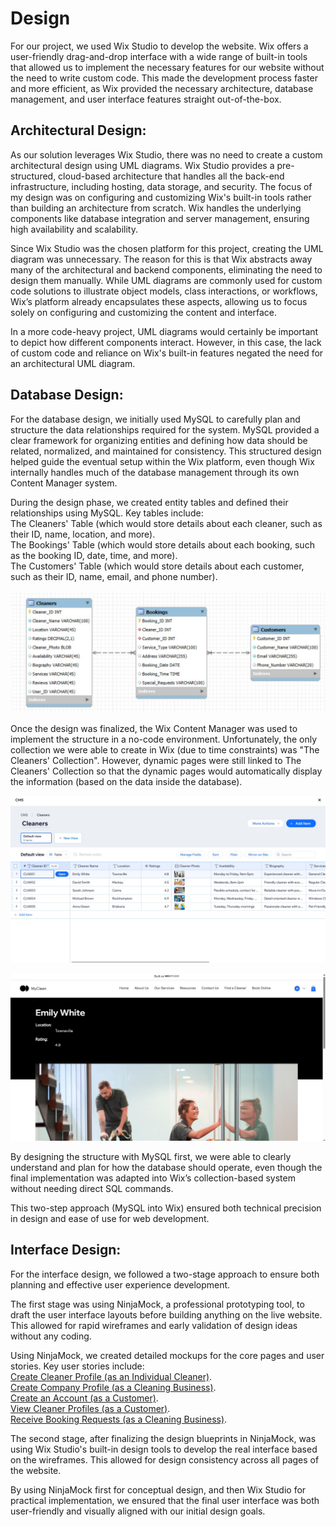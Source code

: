 # Design
For our project, we used Wix Studio to develop the website. Wix offers a user-friendly drag-and-drop interface with a 
wide range of built-in tools that allowed us to implement the necessary features for our website without the need to 
write custom code. This made the development process faster and more efficient, as Wix provided the necessary 
architecture, database management, and user interface features straight out-of-the-box.

## Architectural Design:
As our solution leverages Wix Studio, there was no need to create a custom architectural design using UML diagrams. 
Wix Studio provides a pre-structured, cloud-based architecture that handles all the back-end infrastructure, 
including hosting, data storage, and security. The focus of my design was on configuring and customizing Wix's 
built-in tools rather than building an architecture from scratch. Wix handles the underlying components like 
database integration and server management, ensuring high availability and scalability.

Since Wix Studio was the chosen platform for this project, creating the UML diagram was unnecessary. The reason for this 
is that Wix abstracts away many of the architectural and backend components, eliminating the need to design them manually. 
While UML diagrams are commonly used for custom code solutions to illustrate object models, class interactions, or workflows, 
Wix’s platform already encapsulates these aspects, allowing us to focus solely on configuring and customizing the content and interface.

In a more code-heavy project, UML diagrams would certainly be important to depict how different components interact. 
However, in this case, the lack of custom code and reliance on Wix's built-in features negated the need for an architectural UML diagram.

## Database Design:
For the database design, we initially used MySQL to carefully plan and structure the data relationships required for the system. 
MySQL provided a clear framework for organizing entities and defining how data should be related, normalized, and 
maintained for consistency. This structured design helped guide the eventual setup within the Wix platform, 
even though Wix internally handles much of the database management through its own Content Manager system.

During the design phase, we created entity tables and defined their relationships using MySQL. Key tables include:  
The Cleaners' Table (which would store details about each cleaner, such as their ID, name, location, and more).  
The Bookings' Table (which would store details about each booking, such as the booking ID, date, time, and more).  
The Customers' Table (which would store details about each customer, such as their ID, name, email, and phone number).

![image alt](./images/database_design_diagram.JPG)

Once the design was finalized, the Wix Content Manager was used to implement the structure in a no-code environment. 
Unfortunately, the only collection we were able to create in Wix (due to time constraints) was "The Cleaners' Collection". 
However, dynamic pages were still linked to The Cleaners' Collection so that the dynamic pages would automatically 
display the information (based on the data inside the database).

![image alt](./images/website_database_backend.JPG)

![image alt](./images/23dash3_view_a_cleaner_profile_page.JPG)

By designing the structure with MySQL first, we were able to clearly understand and plan for how the database should operate, 
even though the final implementation was adapted into Wix’s collection-based system without needing direct SQL commands.

This two-step approach (MySQL into Wix) ensured both technical precision in design and ease of use for web development.

## Interface Design:
For the interface design, we followed a two-stage approach to ensure both planning and effective user experience development.

The first stage was using NinjaMock, a professional prototyping tool, to draft the user interface layouts before building 
anything on the live website. This allowed for rapid wireframes and early validation of design ideas without any coding.

Using NinjaMock, we created detailed mockups for the core pages and user stories. Key user stories include:  
[Create Cleaner Profile (as an Individual Cleaner)](./user_stories/user_story_11.md).  
[Create Company Profile (as a Cleaning Business)](./user_stories/user_story_01.md).  
[Create an Account (as a Customer)](./user_stories/user_story_21.md).  
[View Cleaner Profiles (as a Customer)](./user_stories/user_story_23.md).  
[Receive Booking Requests (as a Cleaning Business)](./user_stories/user_story_05.md).

The second stage, after finalizing the design blueprints in NinjaMock, was using Wix Studio's built-in design tools to 
develop the real interface based on the wireframes. This allowed for design consistency across all pages of the website.

By using NinjaMock first for conceptual design, and then Wix Studio for practical implementation, we ensured that the 
final user interface was both user-friendly and visually aligned with our initial design goals.
